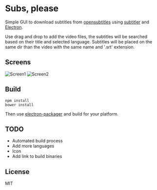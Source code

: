 # Subs, please

Simple GUI to download subtitles from [opensubtitles](http://www.opensubtitles.org/) using  [subtitler](https://github.com/divhide/node-subtitler) and [Electron](https://github.com/atom/electron).

Use drag and drop to add the video files, the subtitles will be searched based on their title and selected language. Subtitles will be placed on the same dir than the video with the same name and '.srt' extension.

## Screens

![Screen1](http://brovador.github.io/SubsPlease/screenshot1.png)
![Screen2](http://brovador.github.io/SubsPlease/screenshot2.png)

## Build

```
npm install
bower install
```

Then use [electron-packager](https://github.com/maxogden/electron-packager) and build for your platform.

## TODO
* Automated build process
* Add more languages
* Icon
* Add link to build binaries

## License
MIT
